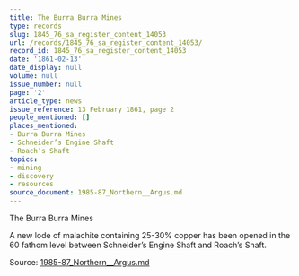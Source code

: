 ```yaml
---
title: The Burra Burra Mines
type: records
slug: 1845_76_sa_register_content_14053
url: /records/1845_76_sa_register_content_14053/
record_id: 1845_76_sa_register_content_14053
date: '1861-02-13'
date_display: null
volume: null
issue_number: null
page: '2'
article_type: news
issue_reference: 13 February 1861, page 2
people_mentioned: []
places_mentioned:
- Burra Burra Mines
- Schneider’s Engine Shaft
- Roach’s Shaft
topics:
- mining
- discovery
- resources
source_document: 1985-87_Northern__Argus.md
---
```


The Burra Burra Mines

A new lode of malachite containing 25-30% copper has been opened in the 60 fathom level between Schneider’s Engine Shaft and Roach’s Shaft.

Source: [1985-87_Northern__Argus.md](/downloads/markdown/1985-87_Northern__Argus.md)
